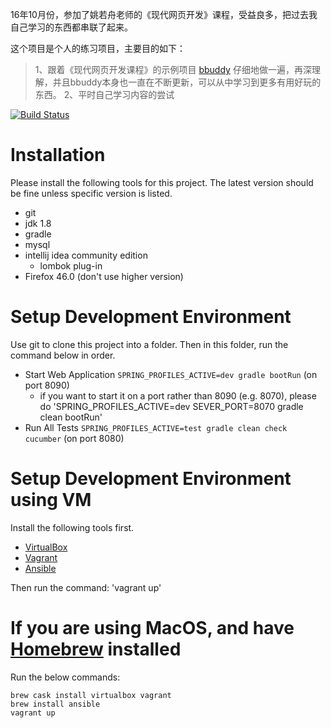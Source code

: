 16年10月份，参加了姚若舟老师的《现代网页开发》课程，受益良多，把过去我自己学习的东西都串联了起来。

这个项目是个人的练习项目，主要目的如下：
>1、跟着《现代网页开发课程》的示例项目 [bbuddy](https://github.com/nerds-odd-e/bbuddy) 仔细地做一遍，再深理解，并且bbuddy本身也一直在不断更新，可以从中学习到更多有用好玩的东西。
>2、平时自己学习内容的尝试

[![Build Status](https://travis-ci.org/ZhangColin/modern.svg?branch=master)](https://travis-ci.org/ZhangColin/modern)

# Installation
Please install the following tools for this project. The latest version should be fine unless specific version is listed.
* git
* jdk 1.8
* gradle
* mysql
* intellij idea community edition
    * lombok plug-in
* Firefox 46.0 (don't use higher version)

# Setup Development Environment
Use git to clone this project into a folder. Then in this folder, run the command below in order.

* Start Web Application `SPRING_PROFILES_ACTIVE=dev gradle bootRun` (on port 8090)
    * if you want to start it on a port rather than 8090 (e.g. 8070), please do 'SPRING_PROFILES_ACTIVE=dev SEVER_PORT=8070 gradle clean bootRun'
* Run All Tests `SPRING_PROFILES_ACTIVE=test gradle clean check cucumber` (on port 8080)

# Setup Development Environment using VM
Install the following tools first.
* [VirtualBox](https://www.virtualbox.org/)
* [Vagrant](https://www.vagrantup.com/)
* [Ansible](https://www.ansible.com/)

Then run the command: 'vagrant up'

# If you are using MacOS, and have [Homebrew](http://brew.sh) installed
Run the below commands:

    brew cask install virtualbox vagrant
    brew install ansible
    vagrant up
